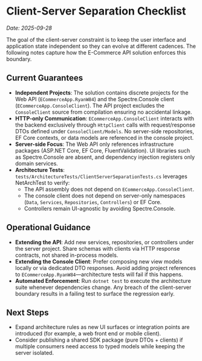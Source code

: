 # Client-Server Separation Checklist

_Date: 2025-09-28_

The goal of the client-server constraint is to keep the user interface and application state independent so they can evolve at different cadences. The following notes capture how the E-Commerce API solution enforces this boundary.

## Current Guarantees

- **Independent Projects**: The solution contains discrete projects for the Web API (`ECommerceApp.RyanW84`) and the Spectre.Console client (`ECommerceApp.ConsoleClient`). The API project excludes the `ConsoleClient` source from compilation ensuring no accidental linkage.
- **HTTP-only Communication**: `ECommerceApp.ConsoleClient` interacts with the backend exclusively through `HttpClient` calls with request/response DTOs defined under `ConsoleClient/Models`. No server-side repositories, EF Core contexts, or data models are referenced in the console project.
- **Server-side Focus**: The Web API only references infrastructure packages (ASP.NET Core, EF Core, FluentValidation). UI libraries such as Spectre.Console are absent, and dependency injection registers only domain services.
- **Architecture Tests**: `tests/ArchitectureTests/ClientServerSeparationTests.cs` leverages NetArchTest to verify:
  - The API assembly does not depend on `ECommerceApp.ConsoleClient`.
  - The console client does not depend on server-only namespaces (`Data`, `Services`, `Repositories`, `Controllers`) or EF Core.
  - Controllers remain UI-agnostic by avoiding Spectre.Console.

## Operational Guidance

- **Extending the API**: Add new services, repositories, or controllers under the server project. Share schemas with clients via HTTP response contracts, not shared in-process models.
- **Extending the Console Client**: Prefer composing new view models locally or via dedicated DTO responses. Avoid adding project references to `ECommerceApp.RyanW84`—architecture tests will fail if this happens.
- **Automated Enforcement**: Run `dotnet test` to execute the architecture suite whenever dependencies change. Any breach of the client-server boundary results in a failing test to surface the regression early.

## Next Steps

- Expand architecture rules as new UI surfaces or integration points are introduced (for example, a web front end or mobile client).
- Consider publishing a shared SDK package (pure DTOs + clients) if multiple consumers need access to typed models while keeping the server isolated.
